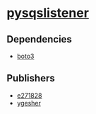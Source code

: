 # [pysqslistener](https://pypi.org/project/pysqslistener)

## Dependencies
- [boto3](packages/b/boto3.md)



## Publishers
- [e271828](https://pypi.org/user/e271828)
- [ygesher](https://pypi.org/user/ygesher)

